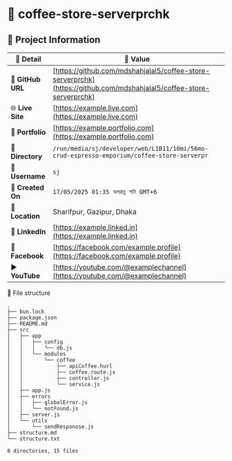 # 🌟 coffee-store-serverprchk

## 📂 Project Information

| 📝 **Detail**     | 📌 **Value**                                                                                                         |
| ----------------- | -------------------------------------------------------------------------------------------------------------------- |
| 🔗 **GitHub URL** | [https://github.com/mdshahjalal5/coffee-store-serverprchk](https://github.com/mdshahjalal5/coffee-store-serverprchk) |
| 🌐 **Live Site**  | [https://example.live.com](https://example.live.com)                                                                 |
| 💼 **Portfolio**  | [https://example.portfolio.com](https://example.portfolio.com)                                                       |
| 📁 **Directory**  | `/run/media/sj/developer/web/L1B11/10mi/56mo-crud-espresso-emporium/coffee-store-serverpr`                           |
| 👤 **Username**   | `sj`                                                                                                                 |
| 📅 **Created On** | `17/05/2025 01:35 অপরাহ্ণ শনি GMT+6`                                                                                 |
| 📍 **Location**   | Sharifpur, Gazipur, Dhaka                                                                                            |
| 💼 **LinkedIn**   | [https://example.linked.in](https://example.linked.in)                                                               |
| 📘 **Facebook**   | [https://facebook.com/example.profile](https://facebook.com/example.profile)                                         |
| ▶️ **YouTube**    | [https://youtube.com/@examplechannel](https://youtube.com/@examplechannel)                                           |

📂 File structure

```
.
├── bun.lock
├── package.json
├── README.md
├── src
│   ├── app
│   │   ├── config
│   │   │   └── db.js
│   │   └── modules
│   │       └── coffee
│   │           ├── apiCoffee.hurl
│   │           ├── coffee.route.js
│   │           ├── controller.js
│   │           └── service.js
│   ├── app.js
│   ├── errors
│   │   ├── globalError.js
│   │   └── notFound.js
│   ├── server.js
│   └── utils
│       └── sendResponose.js
├── structure.md
└── structure.txt

8 directories, 15 files

```
